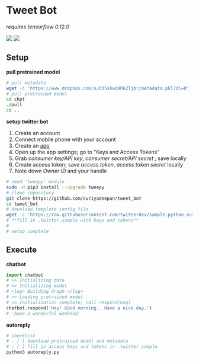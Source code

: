 # Tweet Bot


*requires tensorflow 0.12.0*

![](https://img.shields.io/badge/python-3-brightgreen.svg) ![](https://img.shields.io/badge/tensorflow-0.12.0-yellowgreen.svg)

## Setup


**pull pretrained model**

```bash
# pull metadata
wget -c 'https://www.dropbox.com/s/d35skwq8hk2ljbr/metadata.pkl?dl=0' -O metadata.pkl
# pull pretrained model
cd ckpt
./pull
cd ..
```

**setup twitter bot**

1. Create an account
2. Connect mobile phone with your account
3. Create an [app](https://apps.twitter.com/)
4. Open up the app settings; go to "Keys and Access Tokens"
5. Grab *consumer key/API key*, *consumer secret/API secret* ; save locally
6. Create access token; save *access token*, *access token secret* locally
7. Note down *Owner ID* and your handle


```bash
# need 'tweepy' module
sudo -H pip3 install --upgrade tweepy
# clone repository
git clone https://github.com/suriyadeepan/tweet_bot
cd tweet_bot
# download template config file
wget -c 'https://raw.githubusercontent.com/twitterdev/sample-python-autoreply/master/.twitter.sample' -O .twitter.sample
# **fill in .twitter.sample with keys and tokens**
#
# setup complete
```

## Execute


**chatbot**

```python
import chatbot
# >> Initializing data
# >> Initializing model
# <log> Building Graph </log>
# >> Loading pretrained model
# >> Initialization complete; call respond(msg)
chatbot.respond('Hey! Good morning.. Have a nice day.')
# 'have a wonderful weekend'
```

**autoreply**

```bash
# checklist
# - [ ] download pretrained model and metadata
# - [ ] fill in access keys and tokens in .twitter.sample
python3 autoreply.py
```
